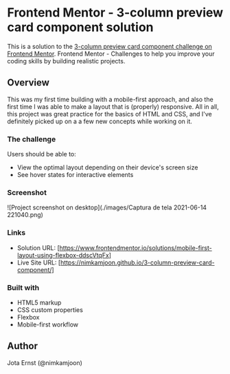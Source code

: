 # Frontend Mentor - 3-column preview card component solution

This is a solution to the [3-column preview card component challenge on Frontend Mentor](https://www.frontendmentor.io/challenges/3column-preview-card-component-pH92eAR2-). Frontend Mentor - Challenges to help you improve your coding skills by building realistic projects. 

## Overview

This was my first time building with a mobile-first approach, and also the first time I was able to make a layout that is (properly) responsive. All in all, this project was great practice for the basics of HTML and CSS, and I've definitely picked up on a a few new concepts while working on it. 

### The challenge

Users should be able to:

- View the optimal layout depending on their device's screen size
- See hover states for interactive elements

### Screenshot

![Project screenshot on desktop](./images/Captura de tela 2021-06-14 221040.png)

### Links

- Solution URL: [https://www.frontendmentor.io/solutions/mobile-first-layout-using-flexbox-ddscVtqFx]
- Live Site URL: [https://nimkamjoon.github.io/3-column-preview-card-component/]

### Built with

- HTML5 markup
- CSS custom properties
- Flexbox
- Mobile-first workflow

## Author

Jota Ernst (@nimkamjoon)
